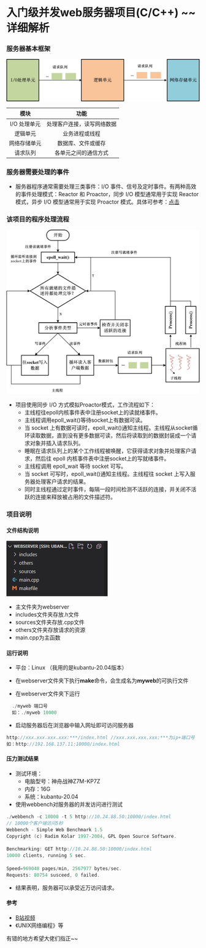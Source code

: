 # 入门级并发web服务器项目(C/C++)  ~~详细解析

### 服务器基本框架

![](https://github.com/XMULLT/IMG/raw/master/thread_img/服务器基本框架.jpg)

|     模块     |            功能            |
| :----------: | :------------------------: |
| I/O 处理单元 | 处理客户连接，读写网络数据 |
|   逻辑单元   |       业务进程或线程       |
| 网络存储单元 |     数据库、文件或缓存     |
|   请求队列   |    各单元之间的通信方式    |

### 服务器需要处理的事件

- 服务器程序通常需要处理三类事件：I/O 事件、信号及定时事件。有两种高效的事件处理模式：Reactor 和 Proactor，同步 I/O 模型通常用于实现 Reactor 模式，异步 I/O 模型通常用于实现 Proactor 模式。具体可参考：[点击](https://zhuanlan.zhihu.com/p/60189318)

### 该项目的程序处理流程

![](https://github.com/XMULLT/IMG/raw/master/thread_img/程序处理流程.jpg)

- 项目使用同步 I/O 方式模拟Proactor模式，工作流程如下： 
  - 主线程往epoll内核事件表中注册socket上的读就绪事件。
  - 主线程调用epoll_wait()等待socket上有数据可读。 
  - 当 socket 上有数据可读时，epoll_wait()通知主线程。主线程从socket循环读取数据，直到没有更多数据可读，然后将读取到的数据封装成一个请求对象并插入请求队列。 
  - 睡眠在请求队列上的某个工作线程被唤醒，它获得请求对象并处理客户请求，然后往 epoll 内核事件表中注册socket上的写就绪事件。 
  - 主线程调用 epoll_wait 等待 socket 可写。
  - 当 socket 可写时，epoll_wait()通知主线程。主线程往 socket 上写入服务器处理客户请求的结果。
  - 同时主线程通过定时事件，每隔一段时间检测不活跃的连接，并关闭不活跃的连接来释放被占用的文件描述符。

### 项目说明

#### 文件结构说明

![](https://github.com/XMULLT/IMG/raw/master/thread_img/文件夹结构图.jpg)

- 主文件夹为webserver
- includes文件夹存放.h文件
- sources文件夹存放.cpp文件
- others文件夹存放请求的资源
- main.cpp为主函数

#### 运行说明

- 平台：Linux （我用的是kubantu-20.04版本）

- 在webserver文件夹下执行**make**命令，会生成名为**myweb**的可执行文件

- 在webserver文件夹下运行

```c++
  ./myweb 端口号
  如：./myweb 10000
```

- 启动服务器后在浏览器中输入网址即可访问服务器

```c++
http://xxx.xxx.xxx.xxx:***/index.html //xxx.xxx.xxx.xxx:***为ip+端口号
如：http://192.168.137.11:10000/index.html
```

#### 压力测试结果

- 测试环境：
  - 电脑型号：神舟战神Z7M-KP7Z
  - 内存：16G
  - 系统：kubantu-20.04
- 使用webbench对服务器的并发访问进行测试

```c++
./webbench -c 10000 -t 5 http://10.24.88.50:10000/index.html
// 10000个客户端访问5秒
Webbench - Simple Web Benchmark 1.5
Copyright (c) Radim Kolar 1997-2004, GPL Open Source Software.

Benchmarking: GET http://10.24.88.50:10000/index.html
10000 clients, running 5 sec.

Speed=969048 pages/min, 2567977 bytes/sec.
Requests: 80754 susceed, 0 failed.
```

- 结果表明，服务器可以承受近万访问请求。

#### 参考

- [B站视频](https://www.bilibili.com/video/BV1iJ411S7UA?from=search&seid=16481824339543181936)
- 《UNIX网络编程》等

有错的地方希望大佬们指正~~
